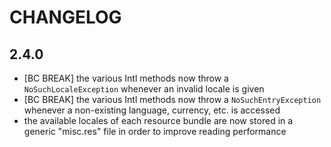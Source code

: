 CHANGELOG
=========

2.4.0
-----

 * [BC BREAK] the various Intl methods now throw a `NoSuchLocaleException`
   whenever an invalid locale is given
 * [BC BREAK] the various Intl methods now throw a `NoSuchEntryException`
   whenever a non-existing language, currency, etc. is accessed
 * the available locales of each resource bundle are now stored in a generic
   "misc.res" file in order to improve reading performance
